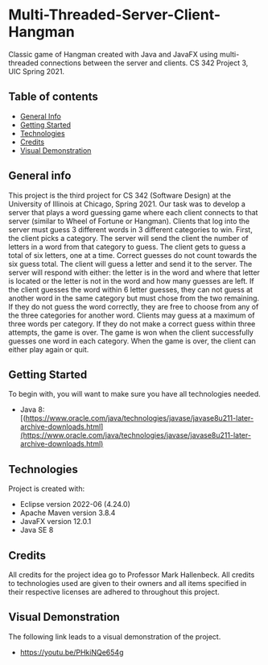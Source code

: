 # Multi-Threaded-Server-Client-Hangman
Classic game of Hangman created with Java and JavaFX using multi-threaded connections between the server and clients. CS 342 Project 3, UIC Spring 2021.

## Table of contents
* [General Info](#general-info)
* [Getting Started](#getting-started)
* [Technologies](#technologies)
* [Credits](#credits)
* [Visual Demonstration](#visual-demonstration)

## General info
This project is the third project for CS 342 (Software Design) at the University of Illinois at Chicago, Spring 2021. Our task was to develop a server that plays a word guessing game where each client connects to that server (similar to Wheel of Fortune or Hangman). Clients that log into the server must guess 3 different words in 3 different categories to win. First, the client picks a category. The server will send the client the number of letters in a word from that category to guess. The client gets to guess a total of six letters, one at a time. Correct guesses do not count towards the six guess total. 
The client will guess a letter and send it to the server. The server will respond with either: the letter is in the word and where that letter is located or the letter is not in the word and how many guesses are left. If the client guesses the word within 6 letter guesses, they can not guess at another word in the same category but must chose from the two remaining. If they do not guess the word correctly, they are free to choose from any of the three categories for another word. 
Clients may guess at a maximum of three words per category. If they do not make a correct guess within three attempts, the game is over. The game is won when the client successfully guesses one word in each category. When the game is over, the client can either play again or quit.

## Getting Started
To begin with, you will want to make sure you have all technologies needed.
* Java 8: [(https://www.oracle.com/java/technologies/javase/javase8u211-later-archive-downloads.html](https://www.oracle.com/java/technologies/javase/javase8u211-later-archive-downloads.html)
    
## Technologies
Project is created with:
* Eclipse version 2022-06 (4.24.0)
* Apache Maven version 3.8.4
* JavaFX version 12.0.1
* Java SE 8

## Credits
All credits for the project idea go to Professor Mark Hallenbeck. All credits to technologies used are given to their owners and all items specified in their respective licenses are adhered to throughout this project.  

## Visual Demonstration
The following link leads to a visual demonstration of the project.
* https://youtu.be/PHkiNQe654g
